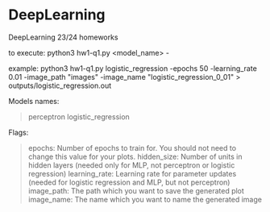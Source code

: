 # DeepLearning
DeepLearning 23/24 homeworks

to execute:
python3 hw1-q1.py <model_name> -<flags> 

example:
python3 hw1-q1.py logistic_regression -epochs 50 -learning_rate 0.01 -image_path "images" -image_name "logistic_regression_0_01" > outputs/logistic_regression.out

Models names:
> perceptron
> logistic_regression

Flags:
> epochs: Number of epochs to train for. You should not need to change this value for your plots.
> hidden_size: Number of units in hidden layers (needed only for MLP, not perceptron or logistic regression)
> learning_rate: Learning rate for parameter updates (needed for logistic regression and MLP, but not perceptron)
> image_path: The path which you want to save the generated plot
> image_name: The name which you want to name the generated image